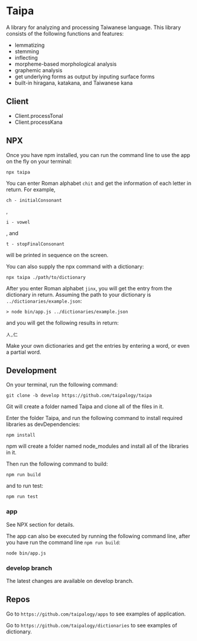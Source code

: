 # Taipa

A library for analyzing and processing Taiwanese language. This library consists of the following functions and features:

- lemmatizing
- stemming
- inflecting
- morpheme-based morphological analysis
- graphemic analysis
- get underlying forms as output by inputing surface forms
- built-in hiragana, katakana, and Taiwanese kana

## Client

- Client.processTonal
- Client.processKana

## NPX

Once you have npm installed, you can run the command line to use the app on the fly on your terminal:

`npx taipa`

You can enter Roman alphabet `chit` and get the information of each letter in return. For example,

`ch - initialConsonant`

,

`i - vowel`

, and

`t - stopFinalConsonant`

will be printed in sequence on the screen.

You can also supply the npx command with a dictionary:

`npx taipa ./path/to/dictionary`

After you enter Roman alphabet `jinx`, you will get the entry from the dictionary in return. Assuming the path to your dictionary is `../dictionaries/example.json`:

`> node bin/app.js ../dictionaries/example.json`

and you will get the following results in return:

`人,仁`

Make your own dictionaries and get the entries by entering a word, or even a partial word.

## Development

On your terminal, run the following command:

`git clone -b develop https://github.com/taipalogy/taipa`

Git will create a folder named Taipa and clone all of the files in it.

Enter the folder Taipa, and run the following command to install required libraries as devDependencies:

`npm install`

npm will create a folder named node_modules and install all of the libraries in it.

Then run the following command to build:

`npm run build`

and to run test:

`npm run test`

### app

See NPX section for details.

The app can also be executed by running the following command line, after you have run the command line `npm run build`:

`node bin/app.js`

### develop branch

The latest changes are available on develop branch.

## Repos

Go to `https://github.com/taipalogy/apps` to see examples of application.

Go to `https://github.com/taipalogy/dictionaries` to see examples of dictionary.

